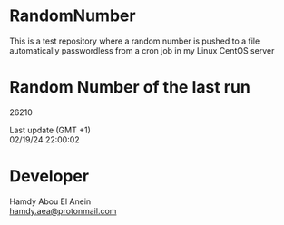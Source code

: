 # RandomNumber    
This is a test repository where a random number is pushed to a file automatically passwordless from a cron job in my Linux CentOS server    
# Random Number of the last run   
26210
      
Last update (GMT +1)    
02/19/24 22:00:02
# Developer    
Hamdy Abou El Anein   
hamdy.aea@protonmail.com
